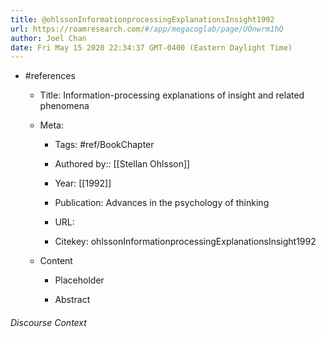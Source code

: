 ```yaml
---
title: @ohlssonInformationprocessingExplanationsInsight1992
url: https://roamresearch.com/#/app/megacoglab/page/UOnwrm1hQ
author: Joel Chan
date: Fri May 15 2020 22:34:37 GMT-0400 (Eastern Daylight Time)
---
```


- #references

    - Title: Information-processing explanations of insight and related phenomena

    - Meta:

        - Tags: #ref/BookChapter

        - Authored by::  [[Stellan Ohlsson]]

        - Year: [[1992]]

        - Publication: Advances in the psychology of thinking

        - URL:

        - Citekey: ohlssonInformationprocessingExplanationsInsight1992

    - Content

        - Placeholder

        - Abstract

###### Discourse Context



